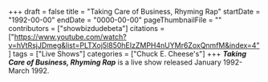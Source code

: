 +++
draft = false
title = "Taking Care of Business, Rhyming Rap"
startDate = "1992-00-00"
endDate = "0000-00-00"
pageThumbnailFile = ""
contributors = ["showbizdudebeta"]
citations = ["https://www.youtube.com/watch?v=hVtRsjJDmeg&list=PLTXoj5l850hEIzZMPH4nUYMr6ZoxQnmfM&index=4"]
tags = ["Live Shows"]
categories = ["Chuck E. Cheese's"]
+++
***Taking Care of Business, Rhyming Rap*** is a live show released January 1992-March 1992. 


   
